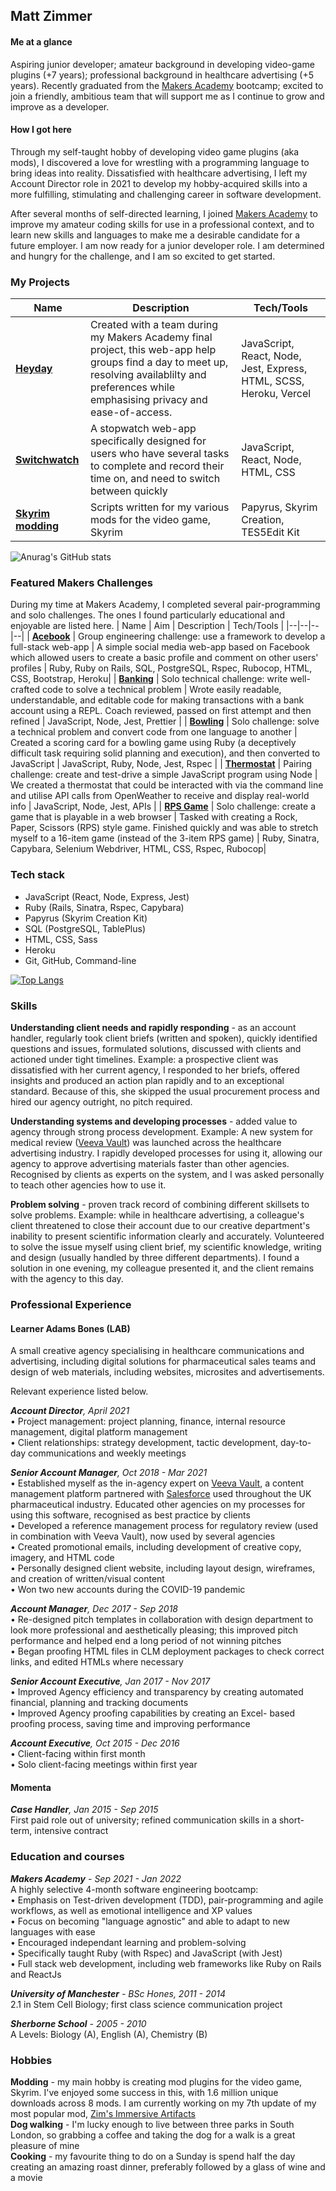 ## Matt Zimmer

#### Me at a glance

Aspiring junior developer; amateur background in developing video-game plugins (+7 years); professional background in healthcare advertising (+5 years). Recently graduated from the [Makers Academy](https://makers.tech/) bootcamp; excited to join a friendly, ambitious team that will support me as I continue to grow and improve as a developer.

#### How I got here

Through my self-taught hobby of developing video game plugins (aka mods), I discovered a love for wrestling with a programming language to bring ideas into reality. Dissatisfied with healthcare advertising, I left my Account Director role in 2021 to develop my hobby-acquired skills into a more fulfilling, stimulating and challenging career in software development.

After several months of self-directed learning, I joined [Makers Academy](https://makers.tech/) to improve my amateur coding skills for use in a professional context, and to learn new skills and languages to make me a desirable candidate for a future employer. I am now ready for a junior developer role. I am determined and hungry for the challenge, and I am so excited to get started.

### My Projects

| Name                                                           | Description                                                                                                                                                                                      | Tech/Tools                                                         |
| -------------------------------------------------------------- | ------------------------------------------------------------------------------------------------------------------------------------------------------------------------------------------------ | ------------------------------------------------------------------ |
| [**Heyday**](https://github.com/Zimmja/heyday)                 | Created with a team during my Makers Academy final project, this web-app help groups find a day to meet up, resolving availablilty and preferences while emphasising privacy and ease-of-access. | JavaScript, React, Node, Jest, Express, HTML, SCSS, Heroku, Vercel |
| [**Switchwatch**](https://github.com/Zimmja/React-Stopwatch)   | A stopwatch web-app specifically designed for users who have several tasks to complete and record their time on, and need to switch between quickly                                              | JavaScript, React, Node, HTML, CSS                                 |
| [**Skyrim modding**](https://github.com/Zimmja/Skyrim-Scripts) | Scripts written for my various mods for the video game, Skyrim                                                                                                                                   | Papyrus, Skyrim Creation, TES5Edit Kit                             |

![Anurag's GitHub stats](https://github-readme-stats.vercel.app/api?username=Zimmja)

### Featured Makers Challenges

During my time at Makers Academy, I completed several pair-programming and solo challenges. The ones I found particularly educational and enjoyable are listed here.
| Name | Aim | Description | Tech/Tools |
|--|--|--|--|
| [**Acebook**](https://github.com/Zimmja/acebook-blue-magpies) | Group engineering challenge: use a framework to develop a full-stack web-app | A simple social media web-app based on Facebook which allowed users to create a basic profile and comment on other users' profiles | Ruby, Ruby on Rails, SQL, PostgreSQL, Rspec, Rubocop, HTML, CSS, Bootstrap, Heroku|
| [**Banking**](https://github.com/Zimmja/Makers-challenge-Bank) | Solo technical challenge: write well-crafted code to solve a technical problem | Wrote easily readable, understandable, and editable code for making transactions with a bank account using a REPL. Coach reviewed, passed on first attempt and then refined | JavaScript, Node, Jest, Prettier |
| [**Bowling**](https://github.com/Zimmja/Makers-challenge-Thermostat) | Solo challenge: solve a technical problem and convert code from one language to another | Created a scoring card for a bowling game using Ruby (a deceptively difficult task requiring solid planning and execution), and then converted to JavaScript | JavaScript, Ruby, Node, Jest, Rspec |
| [**Thermostat**](https://github.com/Zimmja/Makers-challenge-Thermostat) | Pairing challenge: create and test-drive a simple JavaScript program using Node | We created a thermostat that could be interacted with via the command line and utilise API calls from OpenWeather to receive and display real-world info | JavaScript, Node, Jest, APIs |
| [**RPS Game**](https://github.com/Zimmja/Makers-challenge-RPS) | Solo challenge: create a game that is playable in a web browser | Tasked with creating a Rock, Paper, Scissors (RPS) style game. Finished quickly and was able to stretch myself to a 16-item game (instead of the 3-item RPS game) | Ruby, Sinatra, Capybara, Selenium Webdriver, HTML, CSS, Rspec, Rubocop|

### Tech stack

- JavaScript (React, Node, Express, Jest)
- Ruby (Rails, Sinatra, Rspec, Capybara)
- Papyrus (Skyrim Creation Kit)
- SQL (PostgreSQL, TablePlus)
- HTML, CSS, Sass
- Heroku
- Git, GitHub, Command-line

[![Top Langs](https://github-readme-stats.vercel.app/api/top-langs/?username=Zimmja&layout=compact&langs_count=3&hide=html&exclude_repo=acebook-blue-magpies)](https://github.com/anuraghazra/github-readme-stats)

### Skills

**Understanding client needs and rapidly responding** - as an account handler, regularly took client briefs (written and spoken), quickly identified questions and issues, formulated solutions, discussed with clients and actioned under tight timelines. Example: a prospective client was dissatisfied with her current agency, I responded to her briefs, offered insights and produced an action plan rapidly and to an exceptional standard. Because of this, she skipped the usual procurement process and hired our agency outright, no pitch required.

**Understanding systems and developing processes** - added value to agency through strong process development. Example: A new system for medical review ([Veeva Vault](https://www.veeva.com/products/enterprise-content-management/)) was launched across the healthcare advertising industry. I rapidly developed processes for using it, allowing our agency to approve advertising materials faster than other agencies. Recognised by clients as experts on the system, and I was asked personally to teach other agencies how to use it.

**Problem solving** - proven track record of combining different skillsets to solve problems. Example: while in healthcare advertising, a colleague's client threatened to close their account due to our creative department's inability to present scientific information clearly and accurately. Volunteered to solve the issue myself using client brief, my scientific knowledge, writing and design (usually handled by three different departments). I found a solution in one evening, my colleague presented it, and the client remains with the agency to this day.

### Professional Experience

#### Learner Adams Bones (LAB)

A small creative agency specialising in healthcare communications and advertising, including digital solutions for pharmaceutical sales teams and design of web materials, including websites, microsites and advertisements.

Relevant experience listed below.

_**Account Director**, April 2021_
</br>• Project management: project planning, finance, internal resource management, digital platform management
</br>• Client relationships: strategy development, tactic development, day-to-day communications and weekly meetings

_**Senior Account Manager**, Oct 2018 - Mar 2021_
</br>• Established myself as the in-agency expert on [Veeva Vault](https://www.veeva.com/products/enterprise-content-management/), a content management platform partnered with [Salesforce](https://www.salesforce.com/uk/campaign/sem/salesforce-products/?d=70130000000tQwC&DCMP=KNC-Google&keyword=salesforce&adused=337697992930&gclid=CjwKCAjwzaSLBhBJEiwAJSRoksuixODVmD2FKBBpdd__MX5clbHvJ9r4CLsZGd1JY_sBqoK6tpRy5xoC-i0QAvD_BwE) used throughout the UK pharmaceutical industry. Educated other agencies on my processes for using this software, recognised as best practice by clients
</br>• Developed a reference management process for regulatory review (used in combination with Veeva Vault), now used by several agencies
</br>• Created promotional emails, including development of creative copy, imagery, and HTML code
</br>• Personally designed client website, including layout design, wireframes, and creation of written/visual content
</br>• Won two new accounts during the COVID-19 pandemic

_**Account Manager**, Dec 2017 - Sep 2018_
</br>• Re-designed pitch templates in collaboration with design department to look more professional and aesthetically pleasing; this improved pitch performance and helped end a long period of not winning pitches
</br>• Began proofing HTML files in CLM deployment packages to check correct links, and edited HTMLs where necessary

_**Senior Account Executive**, Jan 2017 - Nov 2017_
</br>• Improved Agency efficiency and transparency by creating automated financial, planning and tracking documents
</br>• Improved Agency proofing capabilities by creating an Excel- based proofing process, saving time and improving performance

_**Account Executive**, Oct 2015 - Dec 2016_
</br>• Client-facing within first month
</br>• Solo client-facing meetings within first year

#### Momenta

_**Case Handler**, Jan 2015 - Sep 2015_
</br>First paid role out of university; refined communication skills
in a short-term, intensive contract

### Education and courses

_**Makers Academy** - Sep 2021 - Jan 2022_
</br>A highly selective 4-month software engineering bootcamp:
</br>• Emphasis on Test-driven development (TDD), pair-programming and agile workflows, as well as emotional intelligence and XP values
</br>• Focus on becoming "language agnostic" and able to adapt to new languages with ease
</br>• Encouraged independant learning and problem-solving
</br>• Specifically taught Ruby (with Rspec) and JavaScript (with Jest)
</br>• Full stack web development, including web frameworks like Ruby on Rails and ReactJs

_**University of Manchester** - BSc Hones, 2011 - 2014_
</br>2.1 in Stem Cell Biology; first class science communication project

_**Sherborne School** - 2005 - 2010_
</br>A Levels: Biology (A), English (A), Chemistry (B)

### Hobbies

**Modding** - my main hobby is creating mod plugins for the video game, Skyrim. I've enjoyed some success in this, with 1.6 million unique downloads across 8 mods. I am currently working on my 7th update of my most popular mod, [Zim's Immersive Artifacts](https://www.nexusmods.com/skyrimspecialedition/mods/9138)
</br>**Dog walking** - I'm lucky enough to live between three parks in South London, so grabbing a coffee and taking the dog for a walk is a great pleasure of mine
</br>**Cooking** - my favourite thing to do on a Sunday is spend half the day creating an amazing roast dinner, preferably followed by a glass of wine and a movie
